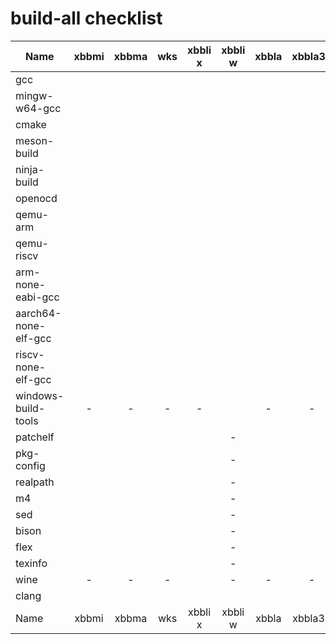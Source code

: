 # build-all checklist

| Name | xbbmi | xbbma | wks | xbbli x | xbbli w | xbbla | xbbla32 |
| --- | :---: | :---: | :---: | :---: | :---: | :---: | :---: |
| gcc | | | | | | | |
| mingw-w64-gcc | | | | | | | |
| cmake | | | | | | | |
| meson-build | | | | | | | |
| ninja-build | | | | | | | |
| openocd | | | | | | | |
| qemu-arm | | | | | | | |
| qemu-riscv | | | | | | | |
| arm-none-eabi-gcc | | | | | | | |
| aarch64-none-elf-gcc | | | | | | | |
| riscv-none-elf-gcc | | | | | | | |
| windows-build-tools | - | - | - | - | | - | - |
| patchelf | | | | | - | | |
| pkg-config | | | | | - | | |
| realpath | | | | | - | | |
| m4 | | | | | - | | |
| sed | | | | | - | | |
| bison | | | | | - | | |
| flex | | | | | - | | |
| texinfo | | | | | - | | |
| wine | - | - | - | | - | - | - |
| clang | | | | | | | |
| Name | xbbmi | xbbma | wks | xbbli x | xbbli w | xbbla | xbbla32 |
